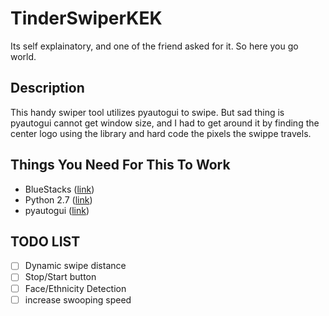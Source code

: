 # TinderSwiperKEK

Its self explainatory, and one of the friend asked for it. 
So here you go world.

## Description
This handy swiper tool utilizes pyautogui to swipe.
But sad thing is pyautogui cannot get window size, and I had to get around it by finding the center logo using the library and hard code the pixels the swippe travels.

## Things You Need For This To Work
* BlueStacks ([link](https://www.bluestacks.com/]))
* Python 2.7 ([link](https://www.python.org/download/releases/2.7/))
* pyautogui ([link](https://pyautogui.readthedocs.io/en/latest/))

## TODO LIST
- [ ] Dynamic swipe distance
- [ ] Stop/Start button
- [ ] Face/Ethnicity Detection
- [ ] increase swooping speed
